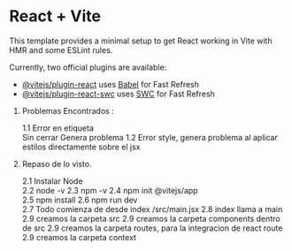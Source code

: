 # React + Vite

This template provides a minimal setup to get React working in Vite with HMR and some ESLint rules.

Currently, two official plugins are available:

- [@vitejs/plugin-react](https://github.com/vitejs/vite-plugin-react/blob/main/packages/plugin-react/README.md) uses [Babel](https://babeljs.io/) for Fast Refresh
- [@vitejs/plugin-react-swc](https://github.com/vitejs/vite-plugin-react-swc) uses [SWC](https://swc.rs/) for Fast Refresh


1. Problemas Encontrados : 

    1.1 Error en etiqueta <br> Sin cerrar Genera problema
    1.2 Error style, genera problema al aplicar estilos directamente sobre el jsx

2. Repaso de lo visto.

    2.1     Instalar Node    
    2.2     node -v
    2.3     npm -v
    2.4     npm init @vitejs/app  
    2.5     npm install
    2.6     npm run dev     
    2.7     Todo comienza de desde index  /src/main.jsx
    2.8     index llama a main
    2.9     creamos la carpeta src
    2.9     creamos la carpeta components dentro de src
    2.9     creamos la carpeta routes, para la integracion de react route
    2.9     creamos la carpeta context



